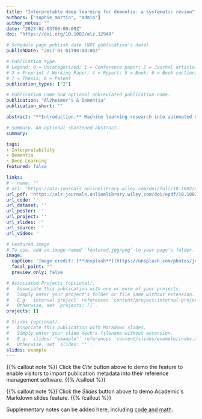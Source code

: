 ```yaml
---
title: "Interpretable deep learning for dementia: a systematic review"
authors: ["sophie_martin", "admin"]
author_notes: ""
date: "2023-02-03T00:00:00Z"
doi: "https://doi.org/10.1002/alz.12948"

# Schedule page publish date (NOT publication's date).
publishDate: "2017-01-01T00:00:00Z"

# Publication type.
# Legend: 0 = Uncategorized; 1 = Conference paper; 2 = Journal article;
# 3 = Preprint / Working Paper; 4 = Report; 5 = Book; 6 = Book section;
# 7 = Thesis; 8 = Patent
publication_types: ["2"]

# Publication name and optional abbreviated publication name.
publication: "Alzheimer's & Dementia"
publication_short: ""

abstract: "**Introduction.** Machine learning research into automated dementia diagnosis is becoming increasingly popular but so far has had limited clinical impact. A key challenge is building robust and generalizable models that generate decisions that can be reliably explained. Some models are designed to be inherently “interpretable,” whereas post hoc “explainability” methods can be used for other models. **Methods.** Here we sought to summarize the state-of-the-art of interpretable machine learning for dementia. **Results.** We identified 92 studies using PubMed, Web of Science, and Scopus. Studies demonstrate promising classification performance but vary in their validation procedures and reporting standards and rely heavily on popular data sets. **Discussion.** Future work should incorporate clinicians to validate explanation methods and make conclusive inferences about dementia-related disease pathology. Critically analyzing model explanations also requires an understanding of the interpretability methods itself. Patient-specific explanations are also required to demonstrate the benefit of interpretable machine learning in clinical practice."

# Summary. An optional shortened abstract.
summary: 

tags:
- Interpretability
- Dementia
- Deep Learning
featured: false

links:
# - name: ""
# url: "https://alz-journals.onlinelibrary.wiley.com/doi/full/10.1002/alz.12948"
url_pdf: 'https://alz-journals.onlinelibrary.wiley.com/doi/epdf/10.1002/alz.12948'
url_code: ''
url_dataset: ''
url_poster: ''
url_project: ''
url_slides: ''
url_source: ''
url_video: ''

# Featured image
# To use, add an image named `featured.jpg/png` to your page's folder. 
image:
  caption: 'Image credit: [**Unsplash**](https://unsplash.com/photos/jdD8gXaTZsc)'
  focal_point: ""
  preview_only: false

# Associated Projects (optional).
#   Associate this publication with one or more of your projects.
#   Simply enter your project's folder or file name without extension.
#   E.g. `internal-project` references `content/project/internal-project/index.md`.
#   Otherwise, set `projects: []`.
projects: []

# Slides (optional).
#   Associate this publication with Markdown slides.
#   Simply enter your slide deck's filename without extension.
#   E.g. `slides: "example"` references `content/slides/example/index.md`.
#   Otherwise, set `slides: ""`.
slides: example
---
```


{{% callout note %}}
Click the *Cite* button above to demo the feature to enable visitors to import publication metadata into their reference management software.
{{% /callout %}}

{{% callout note %}}
Click the *Slides* button above to demo Academic's Markdown slides feature.
{{% /callout %}}

Supplementary notes can be added here, including [code and math](https://sourcethemes.com/academic/docs/writing-markdown-latex/).
